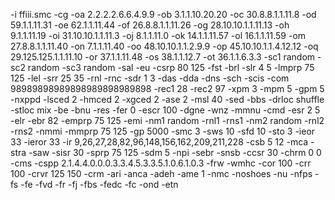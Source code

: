 -i ffiii.smc -cg -oa 2.2.2.2.6.6.4.9.9 -ob 3.1.1.10.20.20 -oc 30.8.8.1.1.11.8 -od 59.1.1.11.31 -oe 62.1.1.11.44 -of 26.8.8.1.1.11.26 -og 28.10.10.1.1.11.13 -oh 9.1.1.11.19 -oi 31.10.10.1.1.11.3 -oj 8.1.1.11.0 -ok 14.1.1.11.57 -ol 16.1.1.11.59 -om 27.8.8.1.1.11.40 -on 7.1.1.11.40 -oo 48.10.10.1.1.2.9.9 -op 45.10.10.1.1.4.12.12 -oq 29.125.125.1.1.11.10 -or 37.1.1.11.48 -os 38.1.1.12.7 -ot 36.1.1.6.3.3 -sc1 random -sc2 random -sc3 random -sal -eu -csrp 80 125 -fst -brl -slr 4 5 -lmprp 75 125 -lel -srr 25 35 -rnl -rnc -sdr 1 3 -das -dda -dns -sch -scis -com 98989898989898989898989898 -rec1 28 -rec2 97 -xpm 3 -mpm 5 -gpm 5 -nxppd -lsced 2 -hmced 2 -xgced 2 -ase 2 -msl 40 -sed -bbs -drloc shuffle -stloc mix -be -bnu -res -fer 0 -escr 100 -dgne -wnz -mmnu -cmd -esr 2 5 -elr -ebr 82 -emprp 75 125 -emi -nm1 random -rnl1 -rns1 -nm2 random -rnl2 -rns2 -nmmi -mmprp 75 125 -gp 5000 -smc 3 -sws 10 -sfd 10 -sto 3 -ieor 33 -ieror 33 -ir 9,26,27,28,82,96,148,156,162,209,211,228 -csb 5 12 -mca -stra -saw -sisr 30 -sprp 75 125 -sdm 5 -npi -sebr -snsb -ccsr 30 -chrm 0 0 -cms -cspp 2.1.4.4.0.0.0.3.3.4.5.3.3.5.1.0.6.1.0.3 -frw -wmhc -cor 100 -crr 100 -crvr 125 150 -crm -ari -anca -adeh -ame 1 -nmc -noshoes -nu -nfps -fs -fe -fvd -fr -fj -fbs -fedc -fc -ond -etn